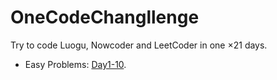 # OneCodeChangllenge

Try to code Luogu, Nowcoder and LeetCoder in one $\times 21$ days.

- Easy Problems: [Day1-10](./Day1-10/).
